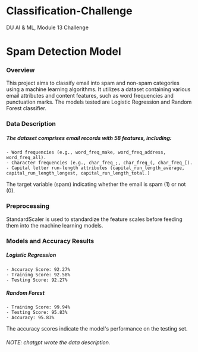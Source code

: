 # Classification-Challenge
DU AI & ML, Module 13 Challenge
# Spam Detection Model
### Overview
This project aims to classify email into spam and non-spam categories using a machine learning algorithms. It utilizes a dataset containing various email attributes and content features, such as word frequencies and punctuation marks. The models tested are Logistic Regression and  Random Forest classifier.

### Data Description
##### The dataset comprises email records with 58 features, including:
    - Word frequencies (e.g., word_freq_make, word_freq_address, word_freq_all).
    - Character frequencies (e.g., char_freq_;, char_freq_(, char_freq_[).
    - Capital letter run-length attributes (capital_run_length_average, capital_run_length_longest, capital_run_length_total.)

The target variable (spam) indicating whether the email is spam (1) or not (0).

### Preprocessing
StandardScaler  is used to standardize the feature scales before feeding them into the machine learning models.

### Models and Accuracy Results

##### Logistic Regression
    - Accuracy Score: 92.27%
    - Training Score: 92.58%
    - Testing Score: 92.27%
##### Random Forest

    - Training Score: 99.94%
    - Testing Score: 95.83%
    - Accuracy: 95.83%

The accuracy scores indicate the model's performance on the testing set.

###### NOTE: chatgpt wrote the data description.